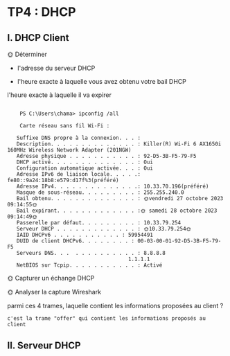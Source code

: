 # TP4 : DHCP

## I. DHCP Client

🌞 Déterminer 

- l'adresse du serveur DHCP

- l'heure exacte à laquelle vous avez obtenu votre bail DHCP

l'heure exacte à laquelle il va expirer

```

    PS C:\Users\chama> ipconfig /all

    Carte réseau sans fil Wi-Fi :

   Suffixe DNS propre à la connexion. . . :
   Description. . . . . . . . . . . . . . : Killer(R) Wi-Fi 6 AX1650i 160MHz Wireless Network Adapter (201NGW)
   Adresse physique . . . . . . . . . . . : 92-D5-3B-F5-79-F5
   DHCP activé. . . . . . . . . . . . . . : Oui
   Configuration automatique activée. . . : Oui
   Adresse IPv6 de liaison locale. . . . .: fe80::9a24:18b8:e579:d17f%3(préféré)
   Adresse IPv4. . . . . . . . . . . . . .: 10.33.70.196(préféré)
   Masque de sous-réseau. . . . . . . . . : 255.255.240.0
   Bail obtenu. . . . . . . . . . . . . . : 🌞vendredi 27 octobre 2023 09:14:55🌞
   Bail expirant. . . . . . . . . . . . . :🌞 samedi 28 octobre 2023 09:14:49🌞
   Passerelle par défaut. . . . . . . . . : 10.33.79.254
   Serveur DHCP . . . . . . . . . . . . . : 🌞10.33.79.254🌞
   IAID DHCPv6 . . . . . . . . . . . : 59954491
   DUID de client DHCPv6. . . . . . . . : 00-03-00-01-92-D5-3B-F5-79-F5
   Serveurs DNS. . .  . . . . . . . . . . : 8.8.8.8
                                       1.1.1.1
   NetBIOS sur Tcpip. . . . . . . . . . . : Activé
```

🌞 Capturer un échange DHCP


🌞 Analyser la capture Wireshark

parmi ces 4 trames, laquelle contient les informations proposées au client ?

    c'est la trame "offer" qui contient les informations proposés au client


## II. Serveur DHCP
